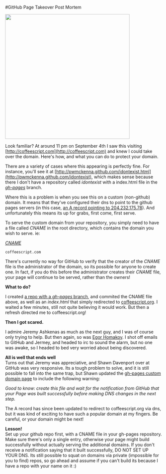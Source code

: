 #GitHub Page Takeover Post Mortem

<img src='../../../images/gh-pages.png' style="width:400;"></img>

Look familiar? At around 11 pm on September 4th I saw this visiting [http://coffeescript.com](http://coffeescript.com) and knew I could take over the domain. Here's how, and what you can do to protect your domain.


There are a variety of cases where this appearing is perfectly fine. For instance, you'll see it at [http://pwmckenna.github.com/idontexist.html](http://pwmckenna.github.com/idontexist), which makes sense because there I don't have a repository called <i>idontexist</i> with a index.html file in the <a href="http://pages.github.com"><i>gh-pages</i></a> branch.

Where this is a problem is when you see this on a custom (non-github) domain. It means that they've configured their dns to point to the github pages servers (in this case, <a href="https://help.github.com/articles/my-custom-domain-isn-t-working">an A record pointing to 204.232.175.78</a>). And unfortunately this means its up for grabs, first come, first serve.

To serve the custom domain from your repository, you simply need to have a file called <i>CNAME</i> in the root directory, which contains the domain you wish to serve. ie: 

<a href="https://raw.github.com/pwmckenna/coffeescript.com/master/CNAME"><i>CNAME</i></a>  
```
coffeescript.com
```

There's currently no way for GitHub to verify that the creator of the <i>CNAME</i> file is the administrator of the domain, so its possible for anyone to create one. In fact, if you do this before the administrator creates their <i>CNAME</i> file, your page will continue to be served, rather than the owners! 

__What to do?__

I created [a repo with a <i>gh-pages</i> branch](https://github.com/pwmckenna/coffeescript.com/tree/gh-pages), and commited the CNAME file above, as well as an <i>index.html</i> that simply redirected to <a href="http://coffeescript.org">coffeescript.org</a>. I waited a few minutes, still not quite believing it would work. But then a refresh directed me to coffeescript.org!

__Then I got scared.__

I admire Jeremy Ashkenas as much as the next guy, and I was of course only trying to help. But then again, so was <a href="http://arstechnica.com/business/2012/03/hacker-commandeers-github-to-prove-vuln-in-ruby/">Egor Homakov</a>. I shot off emails to GitHub and Jermey, and headed to irc to sound the alarm, but no one was awake, so I headed to bed very worried about being discovered. 

__All is well that ends well__  
Turns out that Jeremy was appreciative, and Shawn Davenport over at GitHub was very responsive. Its a tough problem to solve, and it is still possible to fall into the same trap, but Shawn updated the [gh-pages custom domain page](https://help.github.com/articles/setting-up-a-custom-domain-with-pages) to include the following warning:

*Good to know: create this file and wait for the notification from GitHub that your Page was built successfully before making DNS changes in the next step.*

The A record has since been updated to redirect to coffeescript.org via dns, but it was kind of exciting to have such a popular domain at my fingers. Be careful, or your domain might be next!

__Lesson!__  
Set up your github repo first, with a CNAME file in your gh-pages repository. Make sure there's only a single entry, otherwise your page might build successfully without actually serving the additional domains. If you don't receive a notification saying that it built successfully, DO NOT SET UP YOUR DNS. Its still possible to squat on domains via private (impossible for you to find) repos, so go ahead and assume if you can't build its because I have a repo with your name on it :)

